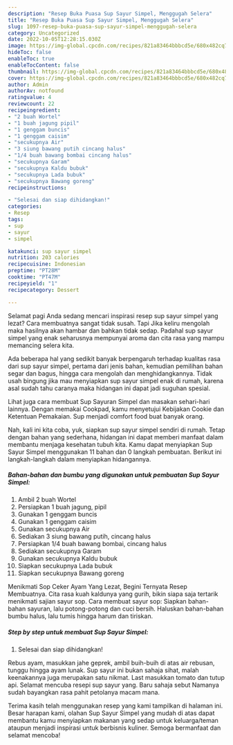 ```yaml
---
description: "Resep Buka Puasa Sup Sayur Simpel, Menggugah Selera"
title: "Resep Buka Puasa Sup Sayur Simpel, Menggugah Selera"
slug: 1097-resep-buka-puasa-sup-sayur-simpel-menggugah-selera
category: Uncategorized
date: 2022-10-05T12:28:15.030Z
image: https://img-global.cpcdn.com/recipes/821a83464bbbcd5e/680x482cq70/sup-sayur-simpel-foto-resep-utama.jpg
hideToc: false
enableToc: true
enableTocContent: false
thumbnail: https://img-global.cpcdn.com/recipes/821a83464bbbcd5e/680x482cq70/sup-sayur-simpel-foto-resep-utama.jpg
cover: https://img-global.cpcdn.com/recipes/821a83464bbbcd5e/680x482cq70/sup-sayur-simpel-foto-resep-utama.jpg
author: Admin
authorAv: notfound
ratingvalue: 4
reviewcount: 22
recipeingredient:
- "2 buah Wortel"
- "1 buah jagung pipil"
- "1 genggam buncis"
- "1 genggam caisim"
- "secukupnya Air"
- "3 siung bawang putih cincang halus"
- "1/4 buah bawang bombai cincang halus"
- "secukupnya Garam"
- "secukupnya Kaldu bubuk"
- "secukupnya Lada bubuk"
- "secukupnya Bawang goreng"
recipeinstructions:

- "Selesai dan siap dihidangkan!"
categories:
- Resep
tags:
- sup
- sayur
- simpel

katakunci: sup sayur simpel 
nutrition: 203 calories
recipecuisine: Indonesian
preptime: "PT28M"
cooktime: "PT47M"
recipeyield: "1"
recipecategory: Dessert

---
```



Selamat pagi Anda sedang mencari inspirasi resep sup sayur simpel yang lezat? Cara membuatnya sangat tidak susah. Tapi Jika keliru mengolah maka hasilnya akan hambar dan bahkan tidak sedap. Padahal sup sayur simpel yang enak seharusnya mempunyai aroma dan cita rasa yang mampu memancing selera kita.


Ada beberapa hal yang sedikit banyak berpengaruh terhadap kualitas rasa dari sup sayur simpel, pertama dari jenis bahan, kemudian pemilihan bahan segar dan bagus, hingga cara mengolah dan menghidangkannya. Tidak usah bingung jika mau menyiapkan sup sayur simpel enak di rumah, karena asal sudah tahu caranya maka hidangan ini dapat jadi suguhan spesial.

Lihat juga cara membuat Sup Sayuran Simpel dan masakan sehari-hari lainnya. Dengan memakai Cookpad, kamu menyetujui Kebijakan Cookie dan Ketentuan Pemakaian. Sup menjadi comfort food buat banyak orang.


Nah, kali ini kita coba, yuk, siapkan sup sayur simpel sendiri di rumah. Tetap dengan bahan yang sederhana, hidangan ini dapat memberi manfaat dalam membantu menjaga kesehatan tubuh kita. Kamu dapat menyiapkan Sup Sayur Simpel menggunakan 11 bahan dan 0 langkah pembuatan. Berikut ini langkah-langkah dalam menyiapkan hidangannya.

<!--inarticleads1-->

##### Bahan-bahan dan bumbu yang digunakan untuk pembuatan Sup Sayur Simpel:

1. Ambil 2 buah Wortel
1. Persiapkan 1 buah jagung, pipil
1. Gunakan 1 genggam buncis
1. Gunakan 1 genggam caisim
1. Gunakan secukupnya Air
1. Sediakan 3 siung bawang putih, cincang halus
1. Persiapkan 1/4 buah bawang bombai, cincang halus
1. Sediakan secukupnya Garam
1. Gunakan secukupnya Kaldu bubuk
1. Siapkan secukupnya Lada bubuk
1. Siapkan secukupnya Bawang goreng


Menikmati Sop Ceker Ayam Yang Lezat, Begini Ternyata Resep Membuatnya. Cita rasa kuah kaldunya yang gurih, bikin siapa saja tertarik menikmati sajian sayur sop. Cara membuat sayur sop: Siapkan bahan-bahan sayuran, lalu potong-potong dan cuci bersih. Haluskan bahan-bahan bumbu halus, lalu tumis hingga harum dan tiriskan. 

<!--inarticleads2-->

##### Step by step untuk membuat Sup Sayur Simpel:


1. Selesai dan siap dihidangkan!

Rebus ayam, masukkan jahe geprek, ambil buih-buih di atas air rebusan, tunggu hingga ayam lunak. Sup sayur ini bukan sahaja sihat, malah keenakannya juga merupakan satu nikmat. Last masukkan tomato dan tutup api. Selamat mencuba resepi sup sayur yang. Baru sahaja sebut Namanya sudah bayangkan rasa pahit petolanya macam mana. 

Terima kasih telah menggunakan resep yang kami tampilkan di halaman ini. Besar harapan kami, olahan Sup Sayur Simpel yang mudah di atas dapat membantu kamu menyiapkan makanan yang sedap untuk keluarga/teman ataupun menjadi inspirasi untuk berbisnis kuliner. Semoga bermanfaat dan selamat mencoba!
